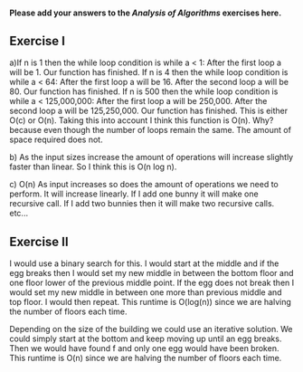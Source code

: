 #### Please add your answers to the ***Analysis of  Algorithms*** exercises here.

## Exercise I

a)If n is 1 then the while loop condition is while a < 1:
    After the first loop a will be 1.
    Our function has finished.
If n is 4 then the while loop condition is while a < 64:
    After the first loop a will be 16.
    After the second loop a will be 80.
    Our function has finished.
If n is 500 then the while loop condition is while a < 125,000,000:
    After the first loop a will be 250,000.
    After the second loop a will be 125,250,000.
    Our function has finished.
This is either O(c) or O(n).
Taking this into account I think this function is O(n). Why? because even though the number of loops remain the same. The amount of space required does not. 



b) As the input sizes increase the amount of operations will increase slightly faster than linear. So I think this is O(n log n).


c) O(n) As input increases so does the amount of operations we need to perform. It will increase linearly. If I add one bunny it will make one recursive call. If I add two bunnies then it will make two recursive calls. etc...

## Exercise II

I would use a binary search for this. I would start at the middle and if the egg breaks then I would set my new middle in between the 
bottom floor and one floor lower of the previous middle point. If the egg does not break then I would set my new middle in between one 
more than previous middle and top floor. I would then repeat. This runtime is O(log(n)) since we are halving the number of floors each time.

Depending on the size of the building we could use an iterative solution. We could simply start at the bottom and keep moving up until an egg breaks. 
Then we would have found f and only one egg would have been broken. This runtime is O(n) since we are halving the number of floors each time.
